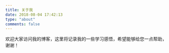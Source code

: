 ```yaml
---
title: 关于我
date: 2018-08-04 17:42:13
type: "about"
comments: false
---
```


欢迎大家访问我的博客，这里将记录我的一些学习感悟，希望能够给您一点帮助，谢谢！